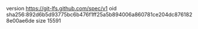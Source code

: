 version https://git-lfs.github.com/spec/v1
oid sha256:892d6b5d93775bc6b476f1ff25a5b894006a860781ce204dc8761828e00ae6de
size 15591
